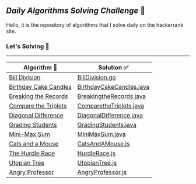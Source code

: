  ## ***Daily Algorithms Solving Challenge*** :triangular_flag_on_post:
 
Hello, it is the repository of algorithms that I solve daily on the hackerrank site. 

### Let's Solving :facepunch:
 ---

|Algorithm :dart:  |Solution :white_check_mark:|
|- |- |
|[Bill Division](https://www.hackerrank.com/challenges/bon-appetit/problem?isFullScreen=true)|[BillDivision.go](https://github.com/eyupduran/algorithm-solving-challenge/blob/master/BillDivision.go)|
|[Birthday Cake Candles](https://www.hackerrank.com/challenges/birthday-cake-candles/problem?isFullScreen=true)|[BirthdayCakeCandles.java](https://github.com/eyupduran/algorithm-solving-challenge/blob/master/BirthdayCakeCandles.java)|
|[Breaking the Records](https://www.hackerrank.com/challenges/breaking-best-and-worst-records/problem?isFullScreen=true)|[BreakingtheRecords.java](https://github.com/eyupduran/algorithm-solving-challenge/blob/master/BreakingtheRecords.java)|
|[Compare the Triplets](https://www.hackerrank.com/challenges/compare-the-triplets/problem?isFullScreen=true)|[ComparetheTriplets.java](https://github.com/eyupduran/algorithm-solving-challenge/blob/master/ComparetheTriplets.java)|
|[Diagonal Difference](https://www.hackerrank.com/challenges/diagonal-difference/problem?isFullScreen=true)|[DiagonalDifference.java](https://github.com/eyupduran/algorithm-solving-challenge/blob/master/DiagonalDifference.java)|
|[Grading Students](https://www.hackerrank.com/challenges/grading/problem?isFullScreen=true)|[GradingStudents.java](https://github.com/eyupduran/algorithm-solving-challenge/blob/master/GradingStudents.java)|
|[Mini-Max Sum](https://www.hackerrank.com/challenges/mini-max-sum/problem?isFullScreen=true)|[MiniMaxSum.java](https://github.com/eyupduran/algorithm-solving-challenge/blob/master/MiniMaxSum.java)|
|[Cats and a Mouse](https://www.hackerrank.com/challenges/cats-and-a-mouse/problem?isFullScreen=true)|[CatsAndAMouse.js](https://github.com/eyupduran/algorithm-solving-challenge/blob/master/CatsAndAMouse.js)|
|[The Hurdle Race](https://www.hackerrank.com/challenges/the-hurdle-race/problem?isFullScreen=true)|[HurdleRace.js](https://github.com/eyupduran/algorithm-solving-challenge/blob/master/HurdleRace.js)|
|[Utopian Tree](https://www.hackerrank.com/challenges/utopian-tree/problem?isFullScreen=true)|[UtopianTree.js](https://github.com/eyupduran/algorithm-solving-challenge/blob/master/UtopianTree.js)|
|[Angry Professor](https://www.hackerrank.com/challenges/angry-professor/problem?isFullScreen=true)|[AngryProfessor.js](https://github.com/eyupduran/algorithm-solving-challenge/blob/master/AngryProfessor.js)|
